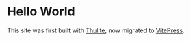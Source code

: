 # Hello World

This site was first built with [Thulite](https://thulite.io/),
now migrated to [VitePress](https://vitepress.dev).
